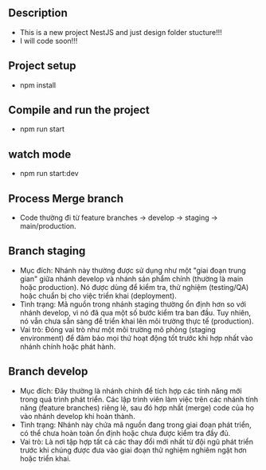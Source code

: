 <p align="left">

## Description

- This is a new project NestJS and just design folder stucture!!!
- I will code soon!!!

## Project setup

- npm install

## Compile and run the project

- npm run start

## watch mode

- npm run start:dev

## Process Merge branch

- Code thường đi từ feature branches → develop → staging → main/production.

## Branch staging

- Mục đích: Nhánh này thường được sử dụng như một "giai đoạn trung gian" giữa nhánh develop và nhánh sản phẩm chính (thường là main hoặc production). Nó được dùng để kiểm tra, thử nghiệm (testing/QA) hoặc chuẩn bị cho việc triển khai (deployment).
- Tình trạng: Mã nguồn trong nhánh staging thường ổn định hơn so với nhánh develop, vì nó đã qua một số bước kiểm tra ban đầu. Tuy nhiên, nó vẫn chưa sẵn sàng để triển khai lên môi trường thực tế (production).
- Vai trò: Đóng vai trò như một môi trường mô phỏng (staging environment) để đảm bảo mọi thứ hoạt động tốt trước khi hợp nhất vào nhánh chính hoặc phát hành.

## Branch develop

- Mục đích: Đây thường là nhánh chính để tích hợp các tính năng mới trong quá trình phát triển. Các lập trình viên làm việc trên các nhánh tính năng (feature branches) riêng lẻ, sau đó hợp nhất (merge) code của họ vào nhánh develop khi hoàn thành.
- Tình trạng: Nhánh này chứa mã nguồn đang trong giai đoạn phát triển, có thể chưa hoàn toàn ổn định hoặc chưa được kiểm tra đầy đủ.
- Vai trò: Là nơi tập hợp tất cả các thay đổi mới nhất từ đội ngũ phát triển trước khi chúng được đưa vào giai đoạn thử nghiệm nghiêm ngặt hơn hoặc triển khai.

</p>
